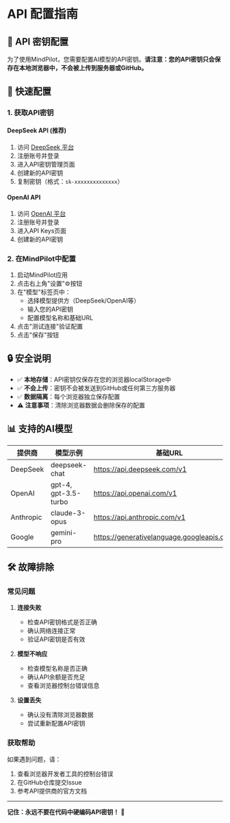 # API 配置指南

## 🔑 API 密钥配置

为了使用MindPilot，您需要配置AI模型的API密钥。**请注意：您的API密钥只会保存在本地浏览器中，不会被上传到服务器或GitHub。**

## 🚀 快速配置

### 1. 获取API密钥

#### DeepSeek API (推荐)
1. 访问 [DeepSeek 平台](https://platform.deepseek.com/)
2. 注册账号并登录
3. 进入API密钥管理页面
4. 创建新的API密钥
5. 复制密钥（格式：`sk-xxxxxxxxxxxxxx`）

#### OpenAI API
1. 访问 [OpenAI 平台](https://platform.openai.com/)
2. 注册账号并登录
3. 进入API Keys页面
4. 创建新的API密钥

### 2. 在MindPilot中配置

1. 启动MindPilot应用
2. 点击右上角"设置"⚙️按钮
3. 在"模型"标签页中：
   - 选择模型提供方（DeepSeek/OpenAI等）
   - 输入您的API密钥
   - 配置模型名称和基础URL
4. 点击"测试连接"验证配置
5. 点击"保存"按钮

## 🔒 安全说明

- ✅ **本地存储**：API密钥仅保存在您的浏览器localStorage中
- ✅ **不会上传**：密钥不会被发送到GitHub或任何第三方服务器
- ✅ **数据隔离**：每个浏览器独立保存配置
- ⚠️ **注意事项**：清除浏览器数据会删除保存的配置

## 📊 支持的AI模型

| 提供商 | 模型示例 | 基础URL |
|--------|----------|----------|
| DeepSeek | deepseek-chat | https://api.deepseek.com/v1 |
| OpenAI | gpt-4, gpt-3.5-turbo | https://api.openai.com/v1 |
| Anthropic | claude-3-opus | https://api.anthropic.com/v1 |
| Google | gemini-pro | https://generativelanguage.googleapis.com/v1 |

## 🛠️ 故障排除

### 常见问题

1. **连接失败**
   - 检查API密钥格式是否正确
   - 确认网络连接正常
   - 验证API密钥是否有效

2. **模型不响应**
   - 检查模型名称是否正确
   - 确认API余额是否充足
   - 查看浏览器控制台错误信息

3. **设置丢失**
   - 确认没有清除浏览器数据
   - 尝试重新配置API密钥

### 获取帮助

如果遇到问题，请：
1. 查看浏览器开发者工具的控制台错误
2. 在GitHub仓库提交Issue
3. 参考API提供商的官方文档

---

**记住：永远不要在代码中硬编码API密钥！** 🔐 